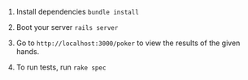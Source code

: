 
1. Install dependencies `bundle install`

1. Boot your server `rails server`

1. Go to `http://localhost:3000/poker` to view the results of the given hands.

1. To run tests, run `rake spec`
